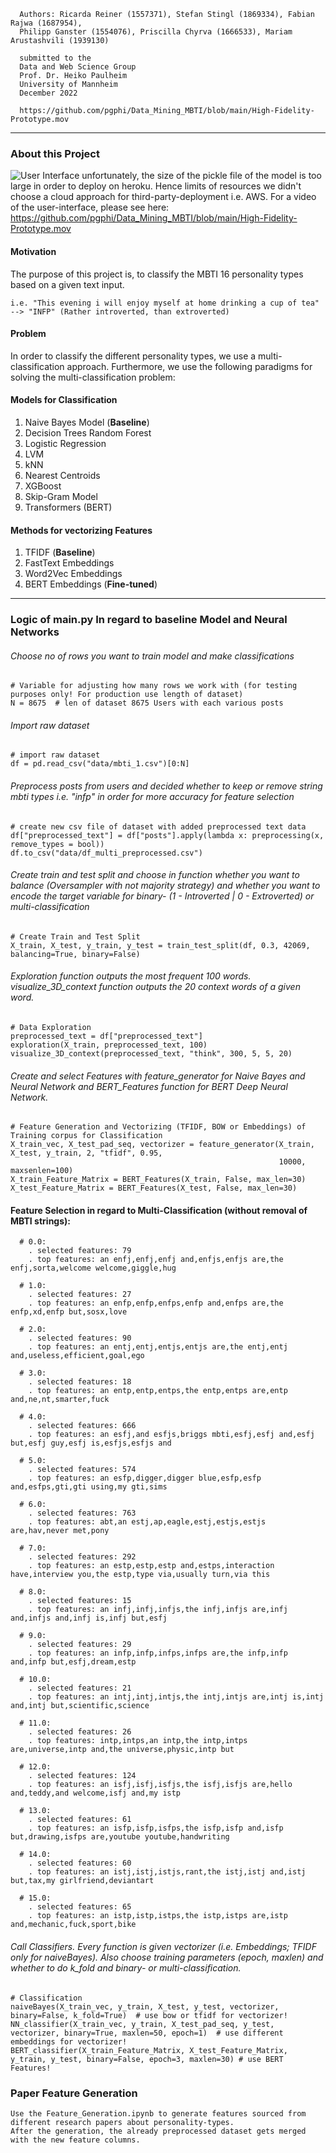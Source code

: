 

      Authors: Ricarda Reiner (1557371), Stefan Stingl (1869334), Fabian Rajwa (1687954),
      Philipp Ganster (1554076), Priscilla Chyrva (1666533), Mariam Arustashvili (1939130)

      submitted to the
      Data and Web Science Group
      Prof. Dr. Heiko Paulheim
      University of Mannheim
      December 2022
      
      https://github.com/pgphi/Data_Mining_MBTI/blob/main/High-Fidelity-Prototype.mov

---


### About this Project

![User Interface](https://github.com/pgphi/Data_Mining_MBTI/blob/main/img/ui.png)
      unfortunately, the size of the pickle file of the model is too large in order to deploy on heroku. Hence limits of resources we didn't choose a           cloud approach for third-party-deployment i.e. AWS. For a video of the user-interface, please see here:                         
      https://github.com/pgphi/Data_Mining_MBTI/blob/main/High-Fidelity-Prototype.mov

#### Motivation
The purpose of this project is, to classify the MBTI 16 personality types based on a given text input.
   
    i.e. "This evening i will enjoy myself at home drinking a cup of tea" --> "INFP" (Rather introverted, than extroverted)
    
#### Problem
In order to classify the different personality types, we use a multi-classification approach. Furthermore,
we use the following paradigms for solving the multi-classification problem:

#### Models for Classification

1) Naive Bayes Model (**Baseline**)
2) Decision Trees	Random Forest	
3) Logistic Regression	
4) LVM
5) kNN
6) Nearest Centroids	
7) XGBoost
8) Skip-Gram Model
9) Transformers (BERT)

#### Methods for vectorizing Features
1) TFIDF (**Baseline**)
2) FastText Embeddings
3) Word2Vec Embeddings
4) BERT Embeddings (**Fine-tuned**)

---

### Logic of main.py In regard to baseline Model and Neural Networks

###### Choose no of rows you want to train model and make classifications
    # Variable for adjusting how many rows we work with (for testing purposes only! For production use length of dataset)
    N = 8675  # len of dataset 8675 Users with each various posts

###### Import raw dataset
    # import raw dataset
    df = pd.read_csv("data/mbti_1.csv")[0:N]

###### Preprocess posts from users and decided whether to keep or remove string mbti types i.e. "infp" in order for more accuracy for feature selection
    # create new csv file of dataset with added preprocessed text data
    df["preprocessed_text"] = df["posts"].apply(lambda x: preprocessing(x, remove_types = bool))
    df.to_csv("data/df_multi_preprocessed.csv")

###### Create train and test split and choose in function whether you want to balance (Oversampler with not majority strategy) and whether you want to encode the target variable for binary- (1 - Introverted | 0 - Extroverted) or multi-classification
    # Create Train and Test Split
    X_train, X_test, y_train, y_test = train_test_split(df, 0.3, 42069, balancing=True, binary=False)

###### Exploration function outputs the most frequent 100 words. visualize_3D_context function outputs the 20 context words of a given word.
    # Data Exploration
    preprocessed_text = df["preprocessed_text"]
    exploration(X_train, preprocessed_text, 100)
    visualize_3D_context(preprocessed_text, "think", 300, 5, 5, 20)

###### Create and select Features with feature_generator for Naive Bayes and Neural Network and BERT_Features function for BERT Deep Neural Network.
    # Feature Generation and Vectorizing (TFIDF, BOW or Embeddings) of Training corpus for Classification
    X_train_vec, X_test_pad_seq, vectorizer = feature_generator(X_train, X_test, y_train, 2, "tfidf", 0.95,
                                                                10000, maxsenlen=100)
    X_train_Feature_Matrix = BERT_Features(X_train, False, max_len=30)
    X_test_Feature_Matrix = BERT_Features(X_test, False, max_len=30)


 #### Feature Selection in regard to Multi-Classification (without removal of MBTI strings):
    
      # 0.0:
        . selected features: 79
        . top features: an enfj,enfj,enfj and,enfjs,enfjs are,the enfj,sorta,welcome welcome,giggle,hug

      # 1.0:
        . selected features: 27
        . top features: an enfp,enfp,enfps,enfp and,enfps are,the enfp,xd,enfp but,sosx,love

      # 2.0:
        . selected features: 90
        . top features: an entj,entj,entjs,entjs are,the entj,entj and,useless,efficient,goal,ego

      # 3.0:
        . selected features: 18
        . top features: an entp,entp,entps,the entp,entps are,entp and,ne,nt,smarter,fuck

      # 4.0:
        . selected features: 666
        . top features: an esfj,and esfjs,briggs mbti,esfj,esfj and,esfj but,esfj guy,esfj is,esfjs,esfjs and

      # 5.0:
        . selected features: 574
        . top features: an esfp,digger,digger blue,esfp,esfp and,esfps,gti,gti using,my gti,sims

      # 6.0:
        . selected features: 763
        . top features: abt,an estj,ap,eagle,estj,estjs,estjs are,hav,never met,pony

      # 7.0:
        . selected features: 292
        . top features: an estp,estp,estp and,estps,interaction have,interview you,the estp,type via,usually turn,via this

      # 8.0:
        . selected features: 15
        . top features: an infj,infj,infjs,the infj,infjs are,infj and,infjs and,infj is,infj but,esfj

      # 9.0:
        . selected features: 29
        . top features: an infp,infp,infps,infps are,the infp,infp and,infp but,esfj,dream,estp

      # 10.0:
        . selected features: 21
        . top features: an intj,intj,intjs,the intj,intjs are,intj is,intj and,intj but,scientific,science

      # 11.0:
        . selected features: 26
        . top features: intp,intps,an intp,the intp,intps are,universe,intp and,the universe,physic,intp but

      # 12.0:
        . selected features: 124
        . top features: an isfj,isfj,isfjs,the isfj,isfjs are,hello and,teddy,and welcome,isfj and,my istp

      # 13.0:
        . selected features: 61
        . top features: an isfp,isfp,isfps,the isfp,isfp and,isfp but,drawing,isfps are,youtube youtube,handwriting

      # 14.0:
        . selected features: 60
        . top features: an istj,istj,istjs,rant,the istj,istj and,istj but,tax,my girlfriend,deviantart

      # 15.0:
        . selected features: 65
        . top features: an istp,istp,istps,the istp,istps are,istp and,mechanic,fuck,sport,bike
 

###### Call Classifiers. Every function is given vectorizer (i.e. Embeddings; TFIDF only for naiveBayes). Also choose training parameters (epoch, maxlen) and whether to do k_fold and binary- or multi-classification.
    # Classification
    naiveBayes(X_train_vec, y_train, X_test, y_test, vectorizer, binary=False, k_fold=True)  # use bow or tfidf for vectorizer!
    NN_classifier(X_train_vec, y_train, X_test_pad_seq, y_test, vectorizer, binary=True, maxlen=50, epoch=1)  # use different embeddings for vectorizer!
    BERT_classifier(X_train_Feature_Matrix, X_test_Feature_Matrix, y_train, y_test, binary=False, epoch=3, maxlen=30) # use BERT Features!
    



### Paper Feature Generation
    Use the Feature_Generation.ipynb to generate features sourced from different research papers about personality-types. 
    After the generation, the already preprocessed dataset gets merged with the new feature columns. 

